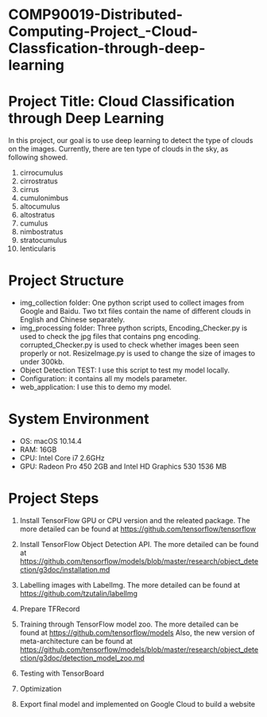 # COMP90019-Distributed-Computing-Project_-Cloud-Classfication-through-deep-learning

# Project Title: Cloud Classification through Deep Learning
In this project, our goal is to use deep learning to detect the type of clouds on the images. Currently, there are ten type of clouds in the sky, as following showed.
1. cirrocumulus
2. cirrostratus
3. cirrus
4. cumulonimbus
5. altocumulus
6. altostratus
7. cumulus
8. nimbostratus
9. stratocumulus
10. lenticularis
# Project Structure
* img_collection folder: One python script used to collect images from Google and Baidu. Two txt files contain the name of different clouds in English and Chinese separately.
* img_processing folder: Three python scripts, Encoding_Checker.py is used to check the jpg files that contains png encoding. corrupted_Checker.py is used to check whether images been seen properly or not. ResizeImage.py is used to change the size of images to under 300kb.
* Object Detection TEST: I use this script to test my model locally.
* Configuration: it contains all my models parameter.
* web_application: I use this to demo my model.

# System Environment
* OS: macOS 10.14.4
* RAM: 16GB
* CPU: Intel Core i7 2.6GHz
* GPU: Radeon Pro 450 2GB and Intel HD Graphics 530 1536 MB

# Project Steps
1. Install TensorFlow GPU or CPU version and the releated package. The more detailed can be found at https://github.com/tensorflow/tensorflow

2. Install TensorFlow Object Detection API. The more detailed can be found at https://github.com/tensorflow/models/blob/master/research/object_detection/g3doc/installation.md

3. Labelling images with LabelImg. The more detailed can be found at https://github.com/tzutalin/labelImg

4. Prepare TFRecord

5. Training through TensorFlow model zoo. The more detailed can be found at
https://github.com/tensorflow/models Also, the new version of meta-architecture can be found at https://github.com/tensorflow/models/blob/master/research/object_detection/g3doc/detection_model_zoo.md

6. Testing with TensorBoard

7. Optimization 

8. Export final model and implemented on Google Cloud to build a website
